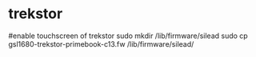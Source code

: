 # trekstor
#enable touchscreen of trekstor
sudo mkdir /lib/firmware/silead
sudo cp gsl1680-trekstor-primebook-c13.fw /lib/firmware/silead/
